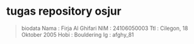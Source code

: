 # tugas repository osjur
> biodata
Nama : Firja Al Ghifari
NIM  : 24106050003
Ttl  : Cilegon, 18 Oktober 2005
Hobi : Bouldering
Ig   : afghy_81
